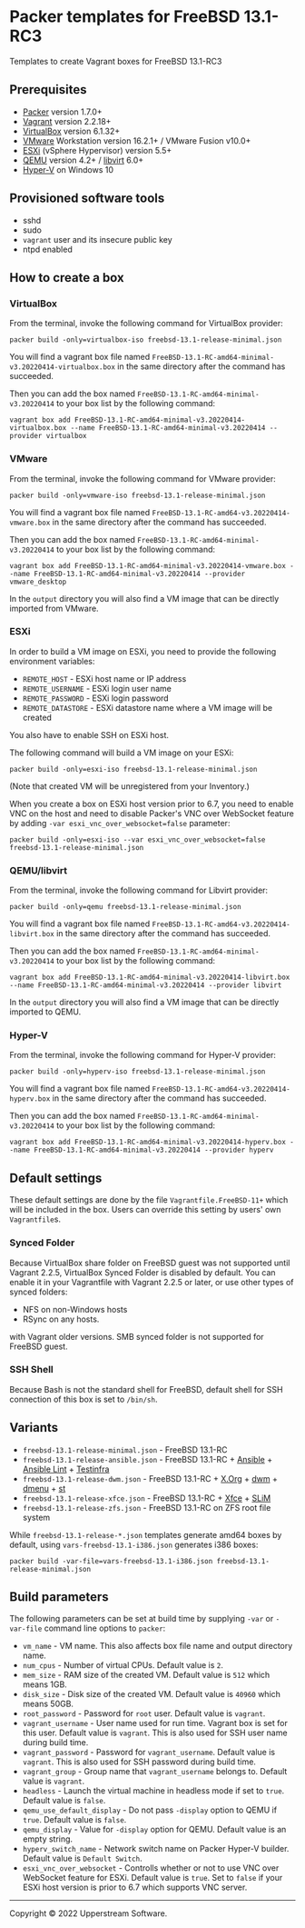 # Packer templates for FreeBSD 13.1-RC3

Templates to create Vagrant boxes for FreeBSD 13.1-RC3

## Prerequisites

* [Packer][] version 1.7.0+
* [Vagrant][] version 2.2.18+
* [VirtualBox][] version 6.1.32+
* [VMware][] Workstation version 16.2.1+ / VMware Fusion v10.0+
* [ESXi][] (vSphere Hypervisor) version 5.5+
* [QEMU][] version 4.2+ / [libvirt][] 6.0+
* [Hyper-V][] on Windows 10

[ESXi]: http://www.vmware.com/products/vsphere-hypervisor
    "Free VMware vSphere Hypervisor, Free Virtualization (ESXi)"
[Hyper-V]: https://docs.microsoft.com/en-us/virtualization/hyper-v-on-windows/about/
    "Introduction to Hyper-V on Windows 10 | Microsoft Docs"
[libvirt]: https://libvirt.org/ "libvirt: The virtualization API"
[Packer]: https://www.packer.io/ "Packer by HashiCorp"
[QEMU]: https://www.qemu.org/ "QEMU"
[Vagrant]: https://www.vagrantup.com/ "Vagrant"
[VirtualBox]: https://www.virtualbox.org/ "Oracle VM VirtualBox"
[VMware]: http://www.vmware.com/
    "VMware Virtualization for Desktop &amp; Server, Application,
    Public &amp; Hybrid Clouds"

## Provisioned software tools

* sshd
* sudo
* `vagrant` user and its insecure public key
* ntpd enabled

## How to create a box

### VirtualBox

From the terminal, invoke the following command for VirtualBox provider:

    packer build -only=virtualbox-iso freebsd-13.1-release-minimal.json

You will find a vagrant box file named `FreeBSD-13.1-RC-amd64-minimal-v3.20220414-virtualbox.box`
in the same directory after the command has succeeded.

Then you can add the box named `FreeBSD-13.1-RC-amd64-minimal-v3.20220414`
to your box list by the following command:

    vagrant box add FreeBSD-13.1-RC-amd64-minimal-v3.20220414-virtualbox.box --name FreeBSD-13.1-RC-amd64-minimal-v3.20220414 --provider virtualbox

### VMware

From the terminal, invoke the following command for VMware provider:

    packer build -only=vmware-iso freebsd-13.1-release-minimal.json

You will find a vagrant box file named `FreeBSD-13.1-RC-amd64-v3.20220414-vmware.box`
in the same directory after the command has succeeded.

Then you can add the box named `FreeBSD-13.1-RC-amd64-minimal-v3.20220414`
to your box list by the following command:

    vagrant box add FreeBSD-13.1-RC-amd64-minimal-v3.20220414-vmware.box --name FreeBSD-13.1-RC-amd64-minimal-v3.20220414 --provider vmware_desktop

In the `output` directory you will also find a VM image that can be
directly imported from VMware.

### ESXi

In order to build a VM image on ESXi, you need to provide the following
environment variables:

* `REMOTE_HOST` - ESXi host name or IP address
* `REMOTE_USERNAME` - ESXi login user name
* `REMOTE_PASSWORD` - ESXi login password
* `REMOTE_DATASTORE` - ESXi datastore name where a VM image will be
   created

You also have to enable SSH on ESXi host.

The following command will build a VM image on your ESXi:

    packer build -only=esxi-iso freebsd-13.1-release-minimal.json

(Note that created VM will be unregistered from your Inventory.)

When you create a box on ESXi host version prior to 6.7, you need to
enable VNC on the host and need to disable Packer's VNC over WebSocket
feature by adding `-var esxi_vnc_over_websocket=false` parameter:

    packer build -only=esxi-iso --var esxi_vnc_over_websocket=false freebsd-13.1-release-minimal.json

### QEMU/libvirt

From the terminal, invoke the following command for Libvirt provider:

    packer build -only=qemu freebsd-13.1-release-minimal.json

You will find a vagrant box file named `FreeBSD-13.1-RC-amd64-v3.20220414-libvirt.box`
in the same directory after the command has succeeded.

Then you can add the box named `FreeBSD-13.1-RC-amd64-minimal-v3.20220414`
to your box list by the following command:

    vagrant box add FreeBSD-13.1-RC-amd64-minimal-v3.20220414-libvirt.box --name FreeBSD-13.1-RC-amd64-minimal-v3.20220414 --provider libvirt

In the `output` directory you will also find a VM image that can be
directly imported to QEMU.

### Hyper-V

From the terminal, invoke the following command for Hyper-V provider:

    packer build -only=hyperv-iso freebsd-13.1-release-minimal.json

You will find a vagrant box file named `FreeBSD-13.1-RC-amd64-v3.20220414-hyperv.box`
in the same directory after the command has succeeded.

Then you can add the box named `FreeBSD-13.1-RC-amd64-minimal-v3.20220414`
to your box list by the following command:

    vagrant box add FreeBSD-13.1-RC-amd64-minimal-v3.20220414-hyperv.box --name FreeBSD-13.1-RC-amd64-minimal-v3.20220414 --provider hyperv

## Default settings

These default settings are done by the file `Vagrantfile.FreeBSD-11+`
which will be included in the box.  Users can override this setting by
users' own `Vagrantfile`s.

### Synced Folder

Because VirtualBox share folder on FreeBSD guest was not supported
until Vagrant 2.2.5, VirtualBox Synced Folder is disabled by default.
You can enable it in your Vagrantfile with Vagrant 2.2.5 or later, or
use other types of synced folders:

* NFS on non-Windows hosts
* RSync on any hosts.

with Vagrant older versions.  SMB synced folder is not supported for
FreeBSD guest.

### SSH Shell

Because Bash is not the standard shell for FreeBSD, default shell for
SSH connection of this box is set to `/bin/sh`.

## Variants

* `freebsd-13.1-release-minimal.json` - FreeBSD 13.1-RC
* `freebsd-13.1-release-ansible.json` - FreeBSD 13.1-RC +
  [Ansible][] + [Ansible Lint] + [Testinfra][]
* `freebsd-13.1-release-dwm.json` - FreeBSD 13.1-RC + [X.Org][] +
  [dwm][] + [dmenu][] + [st][]
* `freebsd-13.1-release-xfce.json` - FreeBSD 13.1-RC + [Xfce][] +
  [SLiM][]
* `freebsd-13.1-release-zfs.json` - FreeBSD 13.1-RC on ZFS root
  file system

While `freebsd-13.1-release-*.json` templates generate amd64 boxes by
default, using `vars-freebsd-13.1-i386.json` generates i386 boxes:

    packer build -var-file=vars-freebsd-13.1-i386.json freebsd-13.1-release-minimal.json

[Ansible]: https://www.ansible.com/ "Ansible is Simple IT Automation"
[Ansible Lint]: https://docs.ansible.com/ansible-lint/
  "Ansible Lint Documentation &mdash; Ansible Documentation"
[dmenu]: http://tools.suckless.org/dmenu/ "dmenu | suckless.org tools"
[dwm]: http://dwm.suckless.org/
  "suckless.org dwm - dynamic window manager"
[SLiM]: https://sourceforge.net/projects/slim.berlios/
  "SLiM download | SourceForge.net"
[st]: http://st.suckless.org/ "suckless.org st - simple terminal"
[Testinfra]: https://testinfra.readthedocs.io/en/latest/
  "Testinfra test your infrastructure &#8212; testinfra 3.2.1.dev2+g672a064.d20191006 documentation"
[X.Org]: https://www.x.org/wiki/ "X.Org"
[Xfce]: http://www.xfce.org/ "Xfce Desktop Environment"

## Build parameters

The following parameters can be set at build time by supplying `-var`
or `-var-file` command line options to `packer`:

* `vm_name` - VM name.  This also affects box file name and output
  directory name.
* `num_cpus` - Number of virtual CPUs.  Default value is `2`.
* `mem_size` - RAM size of the created VM.  Default value is `512`
  which means 1GB.
* `disk_size` - Disk size of the created VM.  Default value is `40960`
  which means 50GB.
* `root_password` - Password for `root` user.  Default value is
  `vagrant`.
* `vagrant_username` - User name used for run time.  Vagrant box is set
  for this user.  Default value is `vagrant`.
  This is also used for SSH user name during build time.
* `vagrant_password` - Password for `vagrant_username`.  Default value
  is `vagrant`.  This is also used for SSH password during build time.
* `vagrant_group` - Group name that `vagrant_username` belongs to.
  Default value is `vagrant`.
* `headless` - Launch the virtual machine in headless mode if set to
  `true`.  Default value is `false`.
* `qemu_use_default_display` - Do not pass `-display` option to QEMU if
  `true`.  Default value is `false`.
* `qemu_display` - Value for `-display` option for QEMU.  Default value
  is an empty string.
* `hyperv_switch_name` - Network switch name on Packer Hyper-V builder.
  Default value is `Default Switch`.
* `esxi_vnc_over_websocket` - Controlls whether or not to use VNC over
  WebSocket feature for ESXi.  Default value is `true`.  Set to `false`
  if your ESXi host version is prior to 6.7 which supports VNC server.

- - -

Copyright &copy; 2022 Upperstream Software.
